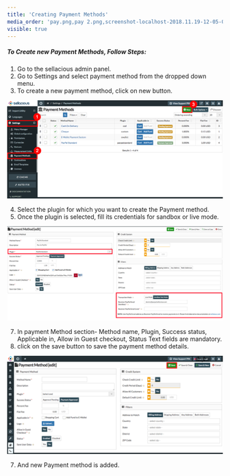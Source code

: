 ```yaml
---
title: 'Creating Payment Methods'
media_order: 'pay.png,pay 2.png,screenshot-localhost-2018.11.19-12-05-07.png'
visible: true
---
```


##### **To Create new Payment Methods, Follow Steps:**

1. Go to the sellacious admin panel.
2. Go to Settings and select payment method from the dropped down menu.
3. To create a new payment method, click on new button.

![](pay.png)

4. Select the plugin for which you want to create the Payment method.
5. Once the plugin is selected, fill its credentials for sandbox or live mode.

![](screenshot-localhost-2018.11.19-12-05-07.png)

7. In payment Method section- Method name, Plugin, Success status, Applicable in, Allow in Guest checkout, Status      Text fields are mandatory.
8. click on the save button to save the payment method details.

![](pay%202.png)

7. And new Payment method is added.
